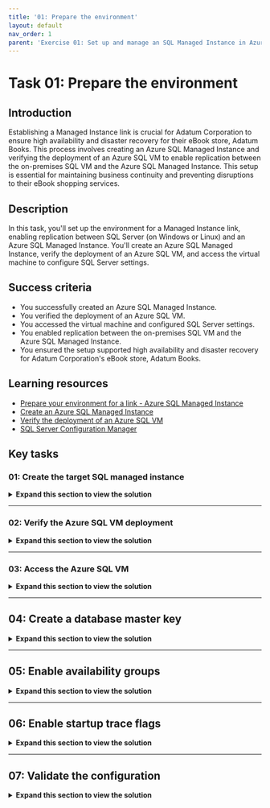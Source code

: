 ```yaml
---
title: '01: Prepare the environment'
layout: default
nav_order: 1
parent: 'Exercise 01: Set up and manage an SQL Managed Instance in Azure'
---
```


# Task 01: Prepare the environment

## Introduction

Establishing a Managed Instance link is crucial for Adatum Corporation to ensure high availability and disaster recovery for their eBook store, Adatum Books. This process involves creating an Azure SQL Managed Instance and verifying the deployment of an Azure SQL VM to enable replication between the on-premises SQL VM and the Azure SQL Managed Instance. This setup is essential for maintaining business continuity and preventing disruptions to their eBook shopping services.

## Description

In this task, you'll set up the environment for a Managed Instance link, enabling replication between SQL Server (on Windows or Linux) and an Azure SQL Managed Instance. You'll create an Azure SQL Managed Instance, verify the deployment of an Azure SQL VM, and access the virtual machine to configure SQL Server settings.

## Success criteria

-   You successfully created an Azure SQL Managed Instance.
-   You verified the deployment of an Azure SQL VM.
-   You accessed the virtual machine and configured SQL Server settings.
-   You enabled replication between the on-premises SQL VM and the Azure SQL Managed Instance.
-   You ensured the setup supported high availability and disaster recovery for Adatum Corporation's eBook store, Adatum Books.

## Learning resources

-   [Prepare your environment for a link - Azure SQL Managed Instance](https://learn.microsoft.com/en-us/azure/azure-sql/managed-instance/managed-instance-link-preparation?view=azuresql)
-   [Create an Azure SQL Managed Instance](https://learn.microsoft.com/en-us/azure/azure-sql/managed-instance/instance-create-quickstart?view=azuresql)
-   [Verify the deployment of an Azure SQL VM](https://learn.microsoft.com/en-us/shows/azure-sql-for-beginners/deploy-and-verify-azure-sql-13-of-61)
-   [SQL Server Configuration Manager](https://learn.microsoft.com/en-us/sql/relational-databases/sql-server-configuration-manager?view=sql-server-ver16)

## Key tasks 

### 01: Create the target SQL managed instance

<details markdown="block"> 
  <summary><strong>Expand this section to view the solution</strong></summary> 

1. Open Microsoft Edge, go to [Azure Portal](https://portal.azure.com), then sign in with your lab credentials:

    | Item | Value |
    |:--------|:--------|
    | Username   | `Your Azure username`   |
    | Password  | `Your Azure password`   |

1. In the top global search bar, enter and select **Azure SQL**.

    ![1t89ypzp.jpg](../../media/1t89ypzp.jpg)

1. Select **Create** on the top command bar.

    ![fc3d9nvq.jpg](../../media/fc3d9nvq.jpg)

1. Under **SQL managed instances**, select **Create**.

    ![jxzwcllq.jpg](../../media/jxzwcllq.jpg)

1. In the **Want to try SQL MI for free?** banner, select **Apply free offer** to use the free trial.

    ![8yyyxro8.jpg](../../media/8yyyxro8.jpg)

1. Use the following information to fill out the **Basics** tab:

    | Item | Value |
    | --- | --- |
    | Resource group | **your resource group name** |
    | Region | **the Azure region of your resource group** |
    | Authentication method | **Use SQL authentication** |
    | Managed instance admin login | **MILab** |
    | Password | **your Azure password (used for SQL/MI authentication)** |

    ![tbwokju7.jpg](../../media/tbwokju7.jpg)

    {: .highlight }
    > | Region Code | Portal UI |
    > | --- | --- |
    > | eastus | (US) East US |
    > | eastus2 | (US) East US 2 |
    > | southcentralus | (US) South Central US |
    > | westus2 | (US) West US 2 |

1. Select **Next: Networking >** at the bottom.

1. Select the **Virtual network / subnet** dropdown, then select the existing subnet: **SQLMI-VNET/ManagedInstanceSubnet**.

    ![6asoco1i.jpg](../../media/6asoco1i.jpg)

    {: .note }
    > You're using the same virtual network as the VM that'll be the primary replica for the SQL database.

1. Next to **Public endpoint (data)**, select **Disable**.

    ![rgm03pg2.jpg](../../media/rgm03pg2.jpg)

1. Select **Review + create** at the bottom to review the settings, but **do not create**.

    {: .warning }
    > Do not create. A Managed Instance with these configurations is already being deployed. 

    {: .important }
    > A Managed Instance may take up to 6 hours to deploy, unless it meets the various requirements for [fast provisioning](https://learn.microsoft.com/en-us/azure/azure-sql/managed-instance/management-operations-overview?view=azuresql#fast-provisioning), which can take under 30 minutes.

</details>

---


### 02: Verify the Azure SQL VM deployment

<details markdown="block"> 
  <summary><strong>Expand this section to view the solution</strong></summary> 

At the start of this lab, an Azure VM with the resources you'll need for this exercise, began deployment. You'll need to verify its completion.

1. In the same tab, expand the portal menu by selecting the menu icon in the upper left, then select **Resource Groups**.

    ![l3nuhru6.jpg](../../media/l3nuhru6.jpg)

1. Select **OK** to discard the unsaved edits.

1. Select **your recently created resource group**.

1. Next to **Deployments**, if it still shows **1 Deploying**, select it.

    ![yiymkozz.jpg](../../media/yiymkozz.jpg)

1. Select the numbers listed under **Deployment name**.

    ![7t2xdt5g.jpg](../../media/7t2xdt5g.jpg)

1. Under the **Resource** column, wait until **SQLVM1/CustomScriptExtension** shows a checkmark.

    ![ydrq0qdp.jpg](../../media/ydrq0qdp.jpg)

    {: .warning }
    > This may take 5-10 minutes to complete. You do **not** need to wait for the **SQL managed instance** deployment at this time. You’ll return to this tab at a later step to verify completion.

</details>

---

### 03: Access the Azure SQL VM

<details markdown="block"> 
  <summary><strong>Expand this section to view the solution</strong></summary>

1. In the upper left, right-click the **ResourceGroup1 - Deployments** breadcrumb link, then select **Open link in new tab** to go to **your recently created resource group**.

    ![f3sb7h59.jpg](../../media/f3sb7h59.jpg)

1. Under your **Resources**, copy and paste the name of your **SQL managed instance** in the text box below. 

    It will be formatted **free-sql-mi-[random]**. This value will continue to be referenced throughout this lab.

    @lab.TextBox(miName)

    ![ojuj0fw6.jpg](../../media/ojuj0fw6.jpg)

    {: .note }
    > Do not enter the value from the screenshot.

1. Select the **SQLVM1** Virtual machine.

    ![rn273hvr.jpg](../../media/rn273hvr.jpg)

    {: .note }
    > This is a Windows Server 2019 VM with SQL Server 2019.

1. On the left service menu, select **Connect**, then select **Connect**.

    ![tutkv2eh.jpg](../../media/tutkv2eh.jpg)

1. In the **Native RDP** tile, select **Download RDP file**.

    ![jmj461sj.jpg](../../media/jmj461sj.jpg)

1. Select the file from the Edge **Downloads** to open. You can access it again from the Windows 11 **Downloads** folder.

    ![e8wadfmd.jpg](../../media/e8wadfmd.jpg)

1. Select the checkbox for **Don't ask me again...**, then select **Connect**.

    ![got17pvb.jpg](../../media/got17pvb.jpg)

1. Enter the Azure VM credentials, then select **OK** to connect.

    | Item | Value |
    |:--------|:--------|
    | Username   | **VMLab**   |
    | Password  | **your Azure password (used for SQL/MI authentication)**   |

1. On the warning dialog, select the **Don't ask me again...** checkbox, and select **Yes**.

    ![qu2v80lo.jpg](../../media/qu2v80lo.jpg)

</details> 

---

## 04: Create a database master key

<details markdown="block"> 
  <summary><strong>Expand this section to view the solution</strong></summary> 

You'll need to create a database master key as part of the requirements to setup the Managed Instance link.

1. On the **SQLVM1** desktop, open SQL Server Management Studio.

    ![wcubqkcv.jpg](../../media/wcubqkcv.jpg)

1. Select the **Trust server certificate** checkbox, then select **Connect**.

    ![pcmqoj6l.jpg](../../media/pcmqoj6l.jpg)

1. Select **New Query** on the toolbar.

    ![gjb4s8j7.jpg](../../media/gjb4s8j7.jpg)

1. Create a database master key in the master database by pasting the following query:

    ```
    -- Run on SQL Server
    -- Create a master key
    USE master;
    GO
    CREATE MASTER KEY ENCRYPTION BY PASSWORD = '@lab.VirtualMachine(Workstation1).Password';
    ```

    {: .warning}
    > Replace **'@lab.VirtualMachine(Workstation1)'** with the password of the machine you're working on, be it the local machine or a Virtual Machine. 


    {: .note }
    > Selecting **Copy** on these code blocks and pasting will be much quicker than using **Type**.

1. Select **Execute** on the top toolbar.

    ![w5ygxrzw.jpg](../../media/w5ygxrzw.jpg)

</details> 

---


## 05: Enable availability groups

<details markdown="block"> 
  <summary><strong>Expand this section to view the solution</strong></summary> 

The Managed Instance link relies on the Always On Availability Groups feature of SQL Server, which is disabled by default. 

{: .important } 
> For more information, see [Enable the Always On availability groups feature](https://learn.microsoft.com/en-us/sql/database-engine/availability-groups/windows/enable-and-disable-always-on-availability-groups-sql-server?view=sql-server-ver16).

1. Select the Windows start menu, then enter and select **`SQL Server 2019 Configuration Manager`**.

    ![tb7iex4t.jpg](../../media/tb7iex4t.jpg)

1. On the left menu, select **SQL Server Services**.

1. Right-click **SQL Server (MSSQLSERVER)**, then select **Properties**.

    ![w2nh6uxs.jpg](../../media/w2nh6uxs.jpg)

1. Select the **Always On Availability Groups** tab.

1. Select the **Enable Always On Availability Groups** checkbox, then select **Apply**.

    ![qdzkuhfb.jpg](../../media/qdzkuhfb.jpg)

1. Select **OK** on the **Warning** dialog. Keep the **Properties** window open.

</details>

---

## 06: Enable startup trace flags

<details markdown="block"> 
  <summary><strong>Expand this section to view the solution</strong></summary> 

To optimize the performance of your link, it's recommended to enable the following trace flags at startup:

- **-T1800**: This trace flag optimizes performance when the log files for the primary and secondary replicas in an availability group are hosted on disks with different sector sizes, such as 512 bytes and 4 KB. If both primary and secondary replicas have a disk sector size of 4 KB, this trace flag isn't required. 
    
    {: .important } 
    > For more information, see [KB3009974](https://support.microsoft.com/en-us/topic/kb3009974-fix-slow-synchronization-when-disks-have-different-sector-sizes-for-primary-and-secondary-replica-log-files-in-sql-server-ag-and-logshipping-environments-ed181bf3-ce80-b6d0-f268-34135711043c).

- **-T9567**: This trace flag enables compression of the data stream for availability groups during automatic seeding. The compression increases the load on the processor but can significantly reduce transfer time during seeding.


1. Select the **Startup Parameters** tab.

1. Enter `-T1800`, then select **Add**.

1. Enter `-T9567`, then select **Add**.

    ![glqpm6mq.jpg](../../media/glqpm6mq.jpg)

1. Select **OK**, then select **OK** on the **Warning** dialog.

1. Restart SQL Server by right-clicking **SQL Server (MSSQLSERVER)**, then select **Restart**.

    ![k0a3eb1l.jpg](../../media/k0a3eb1l.jpg)

{: .important }
> For more information, see the [syntax to enable trace flags](https://learn.microsoft.com/en-us/sql/t-sql/database-console-commands/dbcc-traceon-transact-sql?view=sql-server-ver16).

</details>

---

## 07: Validate the configuration

<details markdown="block"> 
  <summary><strong>Expand this section to view the solution</strong></summary> 

1. Go back to your open **SQL Server Management Studio** window.

1. Replace your previous query for setting the master key with the following:

    ```
    -- Shows if the Always On availability groups feature is enabled
    SELECT SERVERPROPERTY ('IsHadrEnabled') as 'Always On enabled (1 true, 0 false)';
    GO
    -- Lists all trace flags enabled on SQL Server
    DBCC TRACESTATUS;
    ```

1. Select **Execute** on the top toolbar.

    ![w29m4m3m.jpg](../../media/w29m4m3m.jpg)

    {: .note }
    > **Always On enabled** should be **1**.
    > 
    > **1800** and **9567** should be listed.
    >
    > If not, restart SQL Server again from SQL Server Configuration Manager.

---

**Congratulations!** You've successfully completed this task.

</details>
